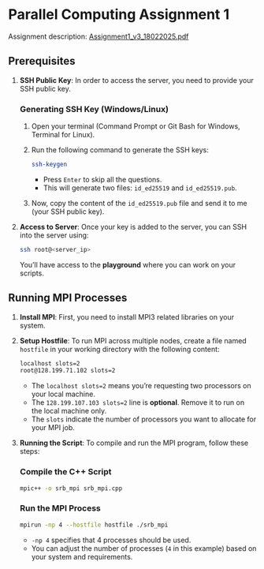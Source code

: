 # Parallel Computing Assignment 1


Assignment description: [Assignment1_v3_18022025.pdf](https://lms.hcmut.edu.vn/pluginfile.php/1176202/mod_resource/content/1/Assignment1_v3_18022025.pdf)

## Prerequisites

1. **SSH Public Key**: In order to access the server, you need to provide your SSH public key.
   
   ### Generating SSH Key (Windows/Linux)

   1. Open your terminal (Command Prompt or Git Bash for Windows, Terminal for Linux).
   
   2. Run the following command to generate the SSH keys:

      ```bash
      ssh-keygen
      ```

      - Press `Enter` to skip all the questions.
      - This will generate two files: `id_ed25519` and `id_ed25519.pub`.

   3. Now, copy the content of the `id_ed25519.pub` file and send it to me (your SSH public key).

2. **Access to Server**: Once your key is added to the server, you can SSH into the server using:

   ```bash
   ssh root@<server_ip>
   ```

   You’ll have access to the **playground** where you can work on your scripts.

## Running MPI Processes

1. **Install MPI**: First, you need to install MPI3 related libraries on your system.
   
2. **Setup Hostfile**: To run MPI across multiple nodes, create a file named `hostfile` in your working directory with the following content:

   ```bash
   localhost slots=2
   root@128.199.71.102 slots=2
   ```

   - The `localhost slots=2` means you’re requesting two processors on your local machine.
   - The `128.199.107.103 slots=2` line is **optional**. Remove it to run on the local machine only. 
   - The `slots` indicate the number of processors you want to allocate for your MPI job.

3. **Running the Script**: To compile and run the MPI program, follow these steps:

   ### Compile the C++ Script

   ```bash
   mpic++ -o srb_mpi srb_mpi.cpp
   ```

   ### Run the MPI Process

   ```bash
   mpirun -np 4 --hostfile hostfile ./srb_mpi
   ```

   - `-np 4` specifies that 4 processes should be used.
   - You can adjust the number of processes (`4` in this example) based on your system and requirements.
